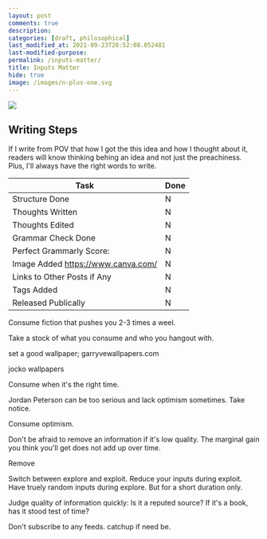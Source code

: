 ```yaml
---
layout: post
comments: true
description:
categories: [draft, philosophical]
last_modified_at: 2021-09-23T20:52:08.052481
last-modified-purpose:
permalink: /inputs-matter/
title: Inputs Matter
hide: true
image: /images/n-plus-one.svg
---
```

![](/images/switch-jobs.jpg)

## Writing Steps

If I write from POV that how I got the this idea and how I thought about it, readers will know thinking behing an idea and not just the preachiness. Plus, I'll always have the right words to write.

| Task                        | Done |
|-----------------------------|------|
| Structure Done              | N    |
| Thoughts Written            | N    |
| Thoughts Edited             | N    |
| Grammar Check Done          | N    |
| Perfect Grammarly Score:    | N    |
| Image Added  https://www.canva.com/                | N    |
| Links to Other Posts if Any | N    |
| Tags Added                  | N    |
| Released Publically         | N    |


Consume fiction that pushes you 2-3 times a weel.

Take a stock of what you consume and who you hangout with.

set a good wallpaper; garryvewallpapers.com

jocko wallpapers


Consume when it's the right time. 

Jordan Peterson can be too serious and lack optimism sometimes. Take notice.

Consume optimism.


Don't be afraid to remove an information if it's low quality. The marginal gain you think you'll get does not add up over time.

Remove 


Switch between explore and exploit.
Reduce your inputs during exploit.
Have truely random inputs during explore. But for a short duration only.


Judge quality of information quickly: Is it a reputed source? If it's a book, has it stood test of time?


Don't subscribe to any feeds. catchup if need be.